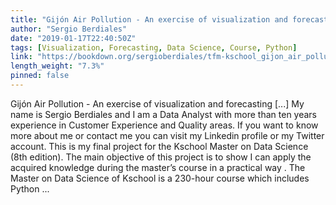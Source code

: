 ```yaml
---
title: "Gijón Air Pollution - An exercise of visualization and forecasting"
author: "Sergio Berdiales"
date: "2019-01-17T22:40:50Z"
tags: [Visualization, Forecasting, Data Science, Course, Python]
link: "https://bookdown.org/sergioberdiales/tfm-kschool_gijon_air_pollution/"
length_weight: "7.3%"
pinned: false
---
```


Gijón Air Pollution - An exercise of visualization and forecasting [...] My name is Sergio Berdiales and I am a Data Analyst with more than ten years experience in Customer Experience and Quality areas. If you want to know more about me or contact me you can visit my Linkedin profile or my Twitter account. This is my final project for the Kschool Master on Data Science (8th edition). The main objective of this project is to show I can apply the acquired knowledge during the master’s course in a practical way . The Master on Data Science of Kschool is a 230-hour course which includes Python ...

